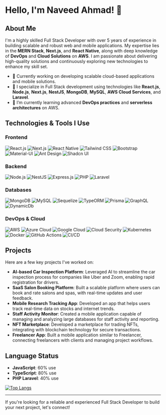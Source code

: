 # Hello, I'm Naveed Ahmad! 👋

## About Me
I'm a highly skilled Full Stack Developer with over 5 years of experience in building scalable and robust web and mobile applications. My expertise lies in the **MERN Stack**, **Next.js**, and **React Native**, along with deep knowledge of **DevOps** and **Cloud Solutions** on **AWS**. I am passionate about delivering high-quality solutions and continuously exploring new technologies to enhance my skill set.

- 💼 Currently working on developing scalable cloud-based applications and mobile solutions.
- 🎯 I specialize in Full Stack development using technologies like **React.js**, **Node.js**, **Next.js**, **NestJS**, **MongoDB**, **MySQL**, **AWS Cloud Services**, and **Laravel**.
- 🌱 I’m currently learning advanced **DevOps practices** and **serverless architectures** on AWS.

## Technologies & Tools I Use

### Frontend
![React.js](https://img.shields.io/badge/-React-61DAFB?style=flat-square&logo=react&logoColor=white)
![Next.js](https://img.shields.io/badge/-Next.js-000000?style=flat-square&logo=nextdotjs&logoColor=white)
![React Native](https://img.shields.io/badge/-React%20Native-61DAFB?style=flat-square&logo=react&logoColor=white)
![Tailwind CSS](https://img.shields.io/badge/-Tailwind%20CSS-38B2AC?style=flat-square&logo=tailwind-css&logoColor=white)
![Bootstrap](https://img.shields.io/badge/-Bootstrap-563D7C?style=flat-square&logo=bootstrap&logoColor=white)
![Material-UI](https://img.shields.io/badge/-Material--UI-0081CB?style=flat-square&logo=material-ui&logoColor=white)
![Ant Design](https://img.shields.io/badge/-Ant%20Design-0170FE?style=flat-square&logo=ant-design&logoColor=white)
![Shadcn UI](https://img.shields.io/badge/-Shadcn%20UI-7289DA?style=flat-square&logo=react&logoColor=white)

### Backend
![Node.js](https://img.shields.io/badge/-Node.js-339933?style=flat-square&logo=node.js&logoColor=white)
![NestJS](https://img.shields.io/badge/-NestJS-E0234E?style=flat-square&logo=nestjs&logoColor=white)
![Express.js](https://img.shields.io/badge/-Express.js-000000?style=flat-square&logo=express&logoColor=white)
![PHP](https://img.shields.io/badge/-PHP-777BB4?style=flat-square&logo=php&logoColor=white)
![Laravel](https://img.shields.io/badge/-Laravel-FF2D20?style=flat-square&logo=laravel&logoColor=white)

### Databases
![MongoDB](https://img.shields.io/badge/-MongoDB-47A248?style=flat-square&logo=mongodb&logoColor=white)
![MySQL](https://img.shields.io/badge/-MySQL-4479A1?style=flat-square&logo=mysql&logoColor=white)
![Sequelize](https://img.shields.io/badge/-Sequelize-52B0E7?style=flat-square&logo=sequelize&logoColor=white)
![TypeORM](https://img.shields.io/badge/-TypeORM-00758F?style=flat-square&logo=typeorm&logoColor=white)
![Prisma](https://img.shields.io/badge/-Prisma-2D3748?style=flat-square&logo=prisma&logoColor=white)
![GraphQL](https://img.shields.io/badge/-GraphQL-E10098?style=flat-square&logo=graphql&logoColor=white)
![DynamicDb](https://img.shields.io/badge/-DynamicDb-00758F?style=flat-square&logo=dynamicdb&logoColor=white)

### DevOps & Cloud
![AWS](https://img.shields.io/badge/-AWS-232F3E?style=flat-square&logo=amazon-aws&logoColor=white)
![Azure Cloud](https://img.shields.io/badge/-Azure%20Cloud-0078D4?style=flat-square&logo=microsoft-azure&logoColor=white)
![Google Cloud](https://img.shields.io/badge/-Google%20Cloud-4285F4?style=flat-square&logo=google-cloud&logoColor=white)
![Cloud Security](https://img.shields.io/badge/-Cloud%20Security-2F4F4F?style=flat-square&logo=cloudsecurity&logoColor=white)
![Kubernetes](https://img.shields.io/badge/-Kubernetes-326CE5?style=flat-square&logo=kubernetes&logoColor=white)
![Docker](https://img.shields.io/badge/-Docker-2496ED?style=flat-square&logo=docker&logoColor=white)
![GitHub Actions](https://img.shields.io/badge/-GitHub%20Actions-2088FF?style=flat-square&logo=github-actions&logoColor=white)
![CI/CD](https://img.shields.io/badge/-CI%2FCD-00C853?style=flat-square&logo=continuous-integration&logoColor=white)

## Projects
Here are a few key projects I've worked on:
- **AI-based Car Inspection Platform**: Leveraged AI to streamline the car inspection process for companies like Uber and Zoom, enabling rapid registration for drivers.
- **SaaS Salon Booking Platform**: Built a scalable platform where users can book and rate salons and spas, with real-time updates and user feedback.
- **Mobile Research Tracking App**: Developed an app that helps users track real-time data on stocks and internet trends.
- **Staff Activity Monitor**: Created a mobile application capable of managing and analyzing large databases for staff activity and reporting.
- **NFT Marketplace**: Developed a marketplace for trading NFTs, integrating with blockchain technology for secure transactions.
- **Freelancer App**: Built a mobile application similar to Freelancer, connecting freelancers with clients and managing project workflows.

## Language Status
- **JavaScript**: 60% use
- **TypeScript**: 80% use
- **PHP Laravel**: 40% use

[![Top Langs](https://github-readme-stats.vercel.app/api/top-langs/?username=yourusername&layout=compact&theme=radical)](https://github.com/yourusername/github-readme-stats)

---

If you're looking for a reliable and experienced Full Stack Developer to build your next project, let's connect!
